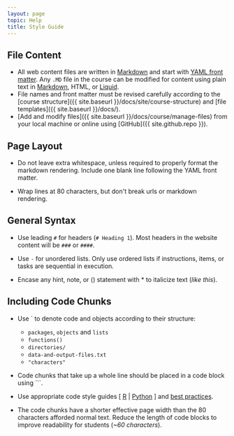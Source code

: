```yaml
---
layout: page
topic: Help
title: Style Guide
---
```


## File Content

- All web content files are written in [Markdown](http://daringfireball.net/projects/markdown/basics) and start with [YAML front matter](https://jekyllrb.com/docs/frontmatter/). Any `.MD` file in the course can be modified for content using plain text in [Markdown](http://daringfireball.net/projects/markdown/basics), HTML, or [Liquid](https://github.com/Shopify/liquid/wiki/Liquid-for-Designers). 
- File names and front matter must be revised carefully according to the [course structure]({{ site.baseurl }}/docs/site/course-structure) and [file templates]({{ site.baseurl }}/docs/). 
- [Add and modify files]({{ site.baseurl }}/docs/course/manage-files) from your local machine or online using [GitHub]({{ site.github.repo }}).

## Page Layout

- Do not leave extra whitespace, unless required to properly format the markdown rendering. Include one blank line following the YAML front matter.

- Wrap lines at 80 characters, but don't break urls or markdown rendering.


## General Syntax 

- Use leading `#` for headers (`# Heading 1`). Most headers in the website content will be `###` or `####`.

- Use `-` for unordered lists. Only use ordered lists if instructions, items, or tasks are sequential in execution.

- Encase any hint, note, or () statement with \* to italicize text (*like this*).


## Including Code Chunks

- Use ` to denote code and objects according to their structure:
   - `packages`, `objects` and `lists`
   - `functions()`
   - `directories/`
   - `data-and-output-files.txt`
   - `"characters"`

- Code chunks that take up a whole line should be placed in a code block using ```.

- Use appropriate code style guides [ [R](http://adv-r.had.co.nz/Style.html) \| [Python](https://www.python.org/dev/peps/pep-0008/) ] and [best practices](http://swcarpentry.github.io/r-novice-inflammation/06-best-practices-R/).

- The code chunks have a shorter effective page width than the 80 characters 
afforded normal text. Reduce the length of code blocks to improve readability 
for students (*~60 characters*).